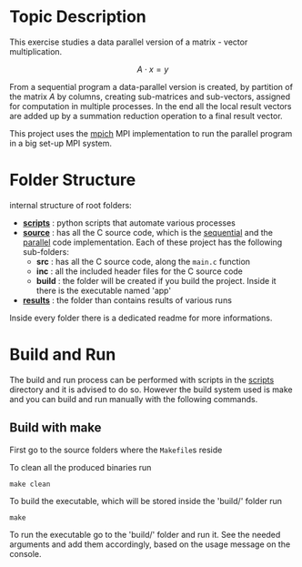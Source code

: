 # Topic Description

This exercise studies a data parallel version of a matrix - vector multiplication.

$$A \cdot x = y$$

From a sequential program a data-parallel version is created, by partition of the matrix $A$ by columns,
creating sub-matrices and sub-vectors, assigned for computation in multiple processes.
In the end all the local result vectors are added up by a summation reduction operation to a final result vector.

This project uses the [mpich](https://www.mpich.org/) MPI implementation to run the parallel program in a big set-up MPI system.

# Folder Structure

internal structure of root folders:
- **[scripts](./scripts/)** : python scripts that automate various processes
- **[source](./source/)** : has all the C source code, which is the [sequential](./source/sequential/) and the [parallel](./source/parallel/) code implementation.
Each of these project has the following sub-folders:
   - **src** : has all the C source code, along the `main.c` function
   - **inc** : all the included header files for the C source code
   - **build** : the folder will be created if you build the project. Inside it there is the executable named 'app'
- **[results](./results/)** : the folder than contains results of various runs

Inside every folder there is a dedicated readme for more informations.

# Build and Run

The build and run process can be performed with scripts in the [scripts](./scripts/) directory
and it is advised to do so.
However the build system used is make and you can build and run manually with the following commands.

## Build with make

First go to the source folders where the `Makefile`s reside

To clean all the produced binaries run
```
make clean
```

To build the executable, which will be stored inside the 'build/' folder run
```
make
```

To run the executable go to the 'build/' folder and run it.
See the needed arguments and add them accordingly,
based on the usage message on the console.
